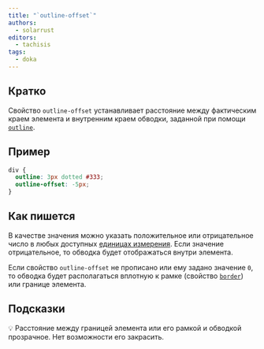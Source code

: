 ```yaml
---
title: "`outline-offset`"
authors:
  - solarrust
editors:
  - tachisis
tags:
  - doka
---
```


## Кратко

Свойство `outline-offset` устанавливает расстояние между фактическим краем элемента и внутренним краем обводки, заданной при помощи [`outline`](/css/outline).

## Пример

```css
div {
  outline: 3px dotted #333;
  outline-offset: -5px;
}
```

## Как пишется

В качестве значения можно указать положительное или отрицательное число в любых доступных [единицах измерения](/css/numeric-types). Если значение отрицательное, то обводка будет отображаться внутри элемента.

Если свойство `outline-offset` не прописано или ему задано значение `0`, то обводка будет располагаться вплотную к рамке (свойство [`border`](/css/border)) или границе элемента.

## Подсказки

💡 Расстояние между границей элемента или его рамкой и обводкой прозрачное. Нет возможности его закрасить.
